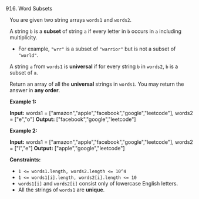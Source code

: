 916.  Word Subsets



You are given two string arrays  `words1`  and  `words2`.

A string  `b`  is a  **subset**  of string  `a`  if every letter in  `b`  occurs in  `a`  including multiplicity.

-   For example,  `"wrr"`  is a subset of  `"warrior"`  but is not a subset of  `"world"`.

A string  `a`  from  `words1`  is  **universal**  if for every string  `b`  in  `words2`,  `b`  is a subset of  `a`.

Return an array of all the  **universal**  strings in  `words1`. You may return the answer in  **any order**.

**Example 1:**

**Input:** words1 = ["amazon","apple","facebook","google","leetcode"], words2 = ["e","o"]
**Output:** ["facebook","google","leetcode"]

**Example 2:**

**Input:** words1 = ["amazon","apple","facebook","google","leetcode"], words2 = ["l","e"]
**Output:** ["apple","google","leetcode"]

**Constraints:**

-   `1 <= words1.length, words2.length <= 10^4`
-   `1 <= words1[i].length, words2[i].length <= 10`
-   `words1[i]`  and  `words2[i]`  consist only of lowercase English letters.
-   All the strings of  `words1`  are  **unique**.